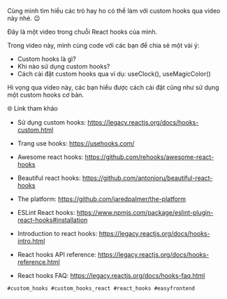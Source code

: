 Cùng mình tìm hiểu các trò hay ho có thể làm với custom hooks qua video này nhé. 😉

Đây là một video trong chuỗi React hooks của mình.

Trong video này, mình cùng code với các bạn để chia sẻ một vài ý:

- Custom hooks là gì?
- Khi nào sử dụng custom hooks?
- Cách cài đặt custom hooks qua ví dụ: useClock(), useMagicColor()

Hi vọng qua video này, các bạn hiểu được cách cài đặt cũng như sử dụng một custom hooks cơ bản.

🌐 Link tham khảo

- Sử dụng custom hooks: https://legacy.reactjs.org/docs/hooks-custom.html

- Trang use hooks: https://usehooks.com/
- Awesome react hooks: https://github.com/rehooks/awesome-react-hooks
- Beautiful react hooks: https://github.com/antonioru/beautiful-react-hooks
- The platform: https://github.com/jaredpalmer/the-platform
- ESLint React hooks: https://www.npmjs.com/package/eslint-plugin-react-hooks#installation

- Introduction to react hooks: https://legacy.reactjs.org/docs/hooks-intro.html
- React hooks API reference: https://legacy.reactjs.org/docs/hooks-reference.html
- React hooks FAQ: https://legacy.reactjs.org/docs/hooks-faq.html

```md
#custom_hooks #custom_hooks_react #react_hooks #easyfrontend
```

